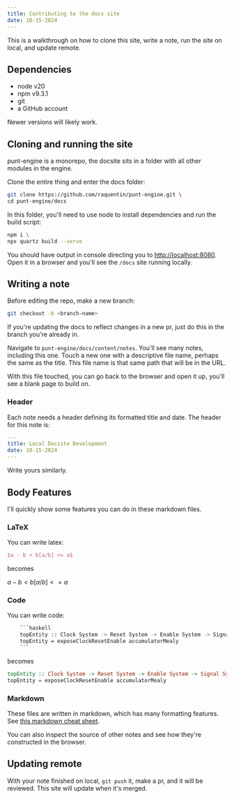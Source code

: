 ```yaml
---
title: Contributing to the docs site
date: 10-15-2024
---
```


This is a walkthrough on how to clone this site, write a note, run the site on local, and update remote.

## Dependencies
- node v20
- npm v9.3.1
- git
- a GitHub account

Newer versions will likely work.

## Cloning and running the site

punt-engine is a monorepo, the docsite sits in a folder with all other modules in the engine.

Clone the entire thing and enter the docs folder:
```bash
git clone https://github.com/raquentin/punt-engine.git \
cd punt-engine/docs
```

In this folder, you'll need to use node to install dependencies and run the build script:
```bash
npm i \
npx quartz build --serve
```

You should have output in console directing you to [http://localhost:8080](http://localhost:8080). Open it in a browser and you'll see the `/docs` site running locally.

## Writing a note

Before editing the repo, make a new branch:

```bash
git checkout -b <branch-name>
```

If you're updating the docs to reflect changes in a new pr, just do this in the branch you're already in.

Navigate to `punt-engine/docs/content/notes`. You'll see many notes, including this one. Touch a new one with a descriptive file name, perhaps the same as the title. This file name is that same path that will be in the URL.

With this file touched, you can go back to the browser and open it up, you'll see a blank page to build on.

### Header

Each note needs a header defining its formatted title and date. The header for this note is:

```yaml
---
title: Local Docsite Development
date: 10-15-2024
---
```

Write yours similarly.

## Body Features

I'll quickly show some features you can do in these markdown files.

### LaTeX

You can write latex:

```latex
$a - b < b[a/b] <= a$
```

becomes

$a - b < b[a/b] <= a$

### Code

You can write code:

```bash
    ```haskell
    topEntity :: Clock System -> Reset System -> Enable System -> Signal System (Int, Int) -> Signal System Int
    topEntity = exposeClockResetEnable accumulatorMealy
    ```
```

becomes

```haskell
topEntity :: Clock System -> Reset System -> Enable System -> Signal System (Int, Int) -> Signal System Int
topEntity = exposeClockResetEnable accumulatorMealy
```

### Markdown

These files are written in markdown, which has many formatting features. See [this markdown cheat sheet](https://www.markdownguide.org/cheat-sheet/).

You can also inspect the source of other notes and see how they're constructed in the browser.

## Updating remote

With your note finished on local, `git push` it, make a pr, and it will be reviewed. This site will update when it's merged.
